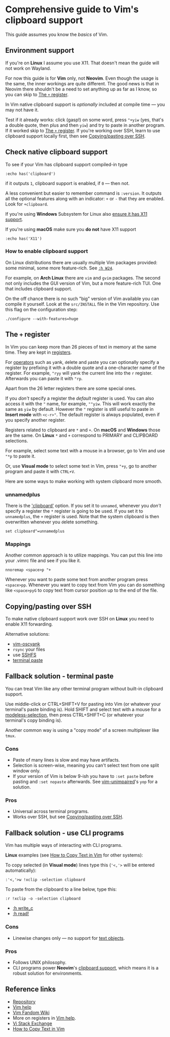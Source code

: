 # Comprehensive guide to Vim's clipboard support

This guide assumes you know the *basics* of Vim.

## Environment support

If you're on **Linux** I assume you use X11.
That doesn't mean the guide will not work on Wayland.

For now this guide is for **Vim** only, not **Neovim**.
Even though the usage is the same, the inner workings are quite different.
The good news is that in Neovim there shouldn't be a need to set anything up
as far as I know, so you can skip to [The `+` register](#the-register).

In Vim native clipboard support is *optionally* included at compile time —
you may not have it.

Test if it already works: click (gasp!) on some word, press `"+yiw`
(yes, that's a double quote, then plus and then `yiw`)
and try to paste in another program.
If it worked skip to [The `+` register](#the-register).
If you're working over SSH,
learn to use clipboard support locally first,
then see [Copying/pasting over SSH](#copyingpasting-over-ssh).

## Check native clipboard support

To see if your Vim has clipboard support compiled-in type

```
:echo has('clipboard')
```

if it outputs `1`, clipboard support is enabled,
if `0` — then not.

A less convenient but easier to remember command is `:version`.
It outputs all the optional features along with an indicator:
`+` or `-` that they are enabled. Look for `+clipboard`.

If you're using **Windows** Subsystem for Linux also
[ensure it has X11 support](https://learn.microsoft.com/en-us/windows/wsl/tutorials/gui-apps).

If you're using **macOS** make sure you **do not** have X11 support

```
:echo has('X11')
```

### How to enable clipboard support

On Linux distributions there are usually multiple Vim packages provided:
some minimal, some more feature-rich. See [`:h W24`](https://vimhelp.org/gui_x11.txt.html#W24).

For example, on **Arch Linux** there are `vim` and `gvim` packages.
The second not only includes the GUI version of Vim,
but a more feature-rich TUI.
One that includes clipboard support.

On the off chance there is no such "big" version of Vim available
you can compile it yourself.
Look at the `src/INSTALL` file in the Vim repository.
Use this flag on the configuration step:

```shell
./configure --with-features=huge
```

## The `+` register

In Vim you can keep more than 26 pieces of text in memory at the same time.
They are kept in [registers](https://vimhelp.org/change.txt.html#registers).

For [operators](https://vimhelp.org/motion.txt.html#operator) such as `y`ank, `d`elete and `p`aste
you can optionally specify a register by prefixing it with a double quote
and a one-character name of the register.
For example, `"ryy` will yank the current line into the `r` register.
Afterwards you can paste it with `"rp`.

Apart from the 26 letter registers there are some special ones.

If you *don't* specify a register the *default* register is used.
You can also access it with the `"` name, for example, `""yiw`.
This will work exactly the same as `yiw` by default.
However the `"` register is still useful to paste in **Insert mode** with `<c-r>"`.
The default register is always populated,
even if you specify another register.

Registers related to clipboard are `*` and `+`.
On **macOS** and **Windows** those are the same.
On **Linux** `*` and `+` correspond to PRIMARY and CLIPBOARD selections.

For example, select some text with a mouse in a browser,
go to Vim and use `"*p` to paste it.

Or, use **Visual mode** to select some text in Vim, press `"+y`,
go to another program and paste it with `CTRL+V`.

Here are some ways to make working with system clipboard more smooth.

### unnamedplus

There is the ['clipboard'](https://vimhelp.org/options.txt.html#%27clipboard%27) option.
If you set it to `unnamed`,
whenever you *don't* specify a register the `*` register is going to be used.
If you set it to `unnamedplus`, the `+` register is used.
Note that the system clipboard is then overwritten whenever you `d`elete something.

```vim
set clipboard^=unnamedplus
```

### Mappings

Another common approach is to utilize mappings.
You can put this line into your .vimrc file and see if you like it.

```vim
nnoremap <space>p "+
```

Whenever you want to paste some text from another program press `<space>pp`.
Whenever you want to copy text from Vim you can do something like `<space>pyG`
to copy text from cursor position up to the end of the file.

## Copying/pasting over SSH

To make native clipboard support work over SSH on **Linux** you need to enable X11 forwarding.

Alternative solutions:

- [vim-oscyank](https://github.com/ojroques/vim-oscyank)
- `rsync` your files
- use [SSHFS](https://en.wikipedia.org/wiki/SSHFS)
- [terminal paste](#fallback-solution---terminal-paste)

## Fallback solution - terminal paste

You can treat Vim like any other terminal program without built-in clipboard support.

Use middle-click or CTRL+SHIFT+V for pasting into Vim
(or whatever your terminal's paste binding is).
Hold SHIFT and select text with a mouse for a
[modeless-selection](https://vimhelp.org/gui.txt.html#modeless-selection),
then press CTRL+SHIFT+C
(or whatever your terminal's copy binding is).

Another common way is using a "copy mode" of a screen multiplexer like `tmux`.

### Cons

- Paste of many lines is slow and may have artifacts.
- Selection is screen-wise,
  meaning you can't select text from one split window only.
- If your version of Vim is below 9-ish you have to
  `:set paste` before pasting and `:set nopaste` afterwards.
  See [vim-unimpaired](https://github.com/tpope/vim-unimpaired)'s ``yop`` for a solution.

### Pros

- Universal across terminal programs.
- Works over SSH, but see [Copying/pasting over SSH](#copyingpasting-over-ssh).

## Fallback solution - use CLI programs

Vim has multiple ways of interacting with CLI programs.

**Linux** examples (see
[How to Copy Text in Vim](https://ladedu.com/how-to-copy-text-in-vim-to-the-clipboard/)
for other systems):

To copy selected (in **Visual mode**) lines type this
(`'<,'>` will be entered automatically):

```vim
:'<,'>w !xclip -selection clipboard
```

To paste from the clipboard to a line below, type this:

```vim
:r !xclip -o -selection clipboard
```

- [:h write_c](https://vimhelp.org/editing.txt.html#%3Awrite_c)
- [:h read!](https://vimhelp.org/insert.txt.html#%3Aread%21)

### Cons

- Linewise changes only — no support for
  [text objects](https://vimhelp.org/motion.txt.html#text-objects).

### Pros

- Follows UNIX philosophy.
- CLI programs power **Neovim**'s
  [clipboard support](https://neovim.io/doc/user/provider.html#provider-clipboard),
  which means it is a robust solution for environments.

## Reference links

- [Repository](https://github.com/EgZvor/vim-clipboard)
- [Vim help](https://vimhelp.org/helphelp.txt.html#helphelp)
- [Vim Fandom Wiki](https://vim.fandom.com/wiki/Accessing_the_system_clipboard)
- More on registers in [Vim help](https://vimhelp.org/change.txt.html#registers).
- [Vi Stack Exchange](https://vi.stackexchange.com/questions/84/how-can-i-copy-text-to-the-system-clipboard-from-vim)
- [How to Copy Text in Vim](https://ladedu.com/how-to-copy-text-in-vim-to-the-clipboard/)
